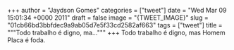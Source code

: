 
+++
author = "Jaydson Gomes"
categories = ["tweet"]
date = "Wed Mar 09 15:01:34 +0000 2011"
draft = false
image = "{TWEET_IMAGE}"
slug = "01cb66bd3bbfdec9a9ab05d7e5f33cd2582af663"
tags = ["tweet"]
title = """Todo trabalho é digno, ma..."""
+++
Todo trabalho é digno, mas Homem Placa é foda.
